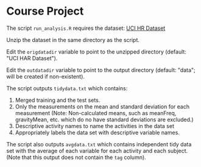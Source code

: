# Course Project

The script `run_analysis.R` requires the dataset: 
[UCI HR Dataset](https://d396qusza40orc.cloudfront.net/getdata%2Fprojectfiles%2FUCI%20HAR%20Dataset.zip)

Unzip the dataset in the same directory as the script.  

Edit the `origdatadir` variable to point to the unzipped directory (default: "UCI HAR Dataset").  

Edit the `outdatadir` variable to point to the output directory (default: "data"; will be created if non-existent).

The script outputs `tidydata.txt` which contains:

1. Merged training and the test sets.
2. Only the measurements on the mean and standard deviation for each 
measurement (Note: Non-calculated means, such as meanFreq, 
gravityMean, etc. which do no have standard deviations are excluded.)
3. Descriptive activity names to name the activities in the data set
4. Appropriately labels the data set with descriptive variable names. 

The script also outputs `avgdata.txt` which contains independent tidy data set with the average of each variable for each activity and each subject.  (Note that this output does not contain the `tag` column).

